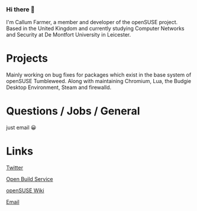 ### Hi there 👋

I'm Callum Farmer, a member and developer of the openSUSE project. Based in the United Kingdom and currently studying Computer Networks and Security at De Montfort University in Leicester.

# Projects
Mainly working on bug fixes for packages which exist in the base system of openSUSE Tumbleweed. Along with maintaining Chromium, Lua, the Budgie Desktop Environment, Steam and firewalld. 

# Questions / Jobs / General
just email 😀

# Links
[Twitter](https://twitter.com/Callumgmbr3)

[Open Build Service](https://build.opensuse.org/users/gmbr3)

[openSUSE Wiki](https://en.opensuse.org/User:Gmbr3)

[Email](mailto:gmbr3@opensuse.org)

